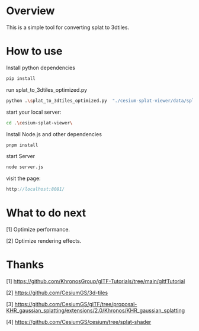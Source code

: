 # Overview

This is a simple tool for converting splat to 3dtiles.
<br>
# How to use

Install python dependencies

```sh
pip install
```

run  splat_to_3dtiles_optimized.py

```sh
python .\splat_to_3dtiles_optimized.py  "./cesium-splat-viewer/data/splat/model.splat"  "./cesium-splat-viewer/data/3dtiles/model"
```

start your local server:

```sh
cd .\cesium-splat-viewer\
```

Install Node.js and other dependencies

```sh
pnpm install
```

start Server

```sh
node server.js
```

visit the page:

  ```JavaScript
  http://localhost:8081/
  ```

# What to do next
[1] Optimize performance.

[2] Optimize rendering effects.


# Thanks
[1] https://github.com/KhronosGroup/glTF-Tutorials/tree/main/gltfTutorial

[2] https://github.com/CesiumGS/3d-tiles

[3] https://github.com/CesiumGS/glTF/tree/proposal-KHR_gaussian_splatting/extensions/2.0/Khronos/KHR_gaussian_splatting

[4] https://github.com/CesiumGS/cesium/tree/splat-shader

